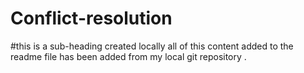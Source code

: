 # Conflict-resolution
#this is a sub-heading created locally 
all of this content added to the readme file has been added from my local git repository .
